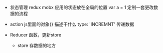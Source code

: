 - 状态管理
  redux 
  mobx
  应用的状态放在全局的位置
  var a = 1
  定制一套更改数据的流程

- action
  js里面的对象{}
  描述干什么 type: 'INCREMNT'
  传递数据

- Reducer
  函数，更新store
  - store 存数据的地方
